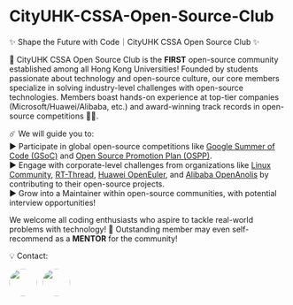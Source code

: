 # CityUHK-CSSA-Open-Source-Club

✨ Shape the Future with Code｜CityUHK CSSA Open Source Club ✨  

📍 CityUHK CSSA Open Source Club is the **FIRST** open-source community established among all Hong Kong Universities! Founded by students passionate about technology and open-source culture, our core members specialize in solving industry-level challenges with open-source technologies. Members boast hands-on experience at top-tier companies (Microsoft/Huawei/Alibaba, etc.) and award-winning track records in open-source competitions 🫶🏻.  

☄️ We will guide you to:  
▶ Participate in global open-source competitions like [Google Summer of Code (GSoC)](https://summerofcode.withgoogle.com/) and [Open Source Promotion Plan (OSPP)](https://summer-ospp.ac.cn/).  
▶ Engage with corporate-level challenges from organizations like [Linux Community](https://github.com/torvalds/linux), [RT-Thread](https://www.rt-thread.io/), [Huawei OpenEuler](https://www.openeuler.org/en/), and [Alibaba OpenAnolis](https://openanolis.cn/?lang=en) by contributing to their open-source projects.  
▶ Grow into a Maintainer within open-source communities, with potential interview opportunities!  

We welcome all coding enthusiasts who aspire to tackle real-world problems with technology! 🚀 Outstanding member may even self-recommend as a **MENTOR** for the community!

💡 Contact: 
<div style="display: flex; gap: 10px;">
  <a href="https://github.com/SeanLmax">
    <img src="https://avatars.githubusercontent.com/SeanLmax" width="50px" height="50px" style="border-radius: 50%"/>
  </a>
  <a href="https://github.com/xxyuue">
    <img src="https://avatars.githubusercontent.com/xxyuue" width="50px" height="50px" style="border-radius: 50%"/>
  </a>
</div>
